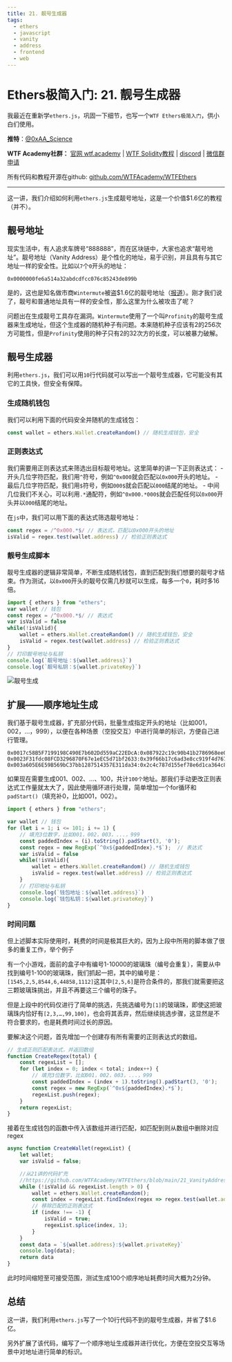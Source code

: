```yaml
---
title: 21. 靓号生成器
tags:
  - ethers
  - javascript
  - vanity
  - address
  - frontend
  - web
---
```


# Ethers极简入门: 21. 靓号生成器

我最近在重新学`ethers.js`，巩固一下细节，也写一个`WTF Ethers极简入门`，供小白们使用。

**推特**：[@0xAA_Science](https://twitter.com/0xAA_Science)

**WTF Academy社群：** [官网 wtf.academy](https://wtf.academy) | [WTF Solidity教程](https://github.com/AmazingAng/WTF-Solidity) | [discord](https://discord.gg/5akcruXrsk) | [微信群申请](https://docs.google.com/forms/d/e/1FAIpQLSe4KGT8Sh6sJ7hedQRuIYirOoZK_85miz3dw7vA1-YjodgJ-A/viewform?usp=sf_link)

所有代码和教程开源在github: [github.com/WTFAcademy/WTFEthers](https://github.com/WTFAcademy/WTF-Ethers)

-----

这一讲，我们介绍如何利用`ethers.js`生成靓号地址，这是一个价值$1.6亿的教程（并不）。

## 靓号地址

现实生活中，有人追求车牌号“888888”，而在区块链中，大家也追求“靓号地址”。靓号地址（Vanity Address）是个性化的地址，易于识别，并且具有与其它地址一样的安全性。比如以`7`个`0`开头的地址：

```solidity
0x0000000fe6a514a32abdcdfcc076c85243de899b
```

是的，这也是知名做市商`Wintermute`被盗$1.6亿的靓号地址（[报道](https://www.blocktempo.com/head-market-maker-wintermute-hacked-loses-160-million-magnesium/)）。刚才我们说了，靓号和普通地址具有一样的安全性，那么这里为什么被攻击了呢？

问题出在生成靓号工具存在漏洞。`Wintermute`使用了一个叫`Profinity`的靓号生成器来生成地址，但这个生成器的随机种子有问题。本来随机种子应该有2的256次方可能性，但是`Profinity`使用的种子只有2的32次方的长度，可以被暴力破解。

## 靓号生成器

利用`ethers.js`，我们可以用`10`行代码就可以写出一个靓号生成器，它可能没有其它的工具快，但安全有保障。

### 生成随机钱包

我们可以利用下面的代码安全并随机的生成钱包：

```js
const wallet = ethers.Wallet.createRandom() // 随机生成钱包，安全
```

### 正则表达式

我们需要用正则表达式来筛选出目标靓号地址。这里简单的讲一下正则表达式：
    - 开头几位字符匹配，我们用`^`符号，例如`^0x000`就会匹配以`0x000`开头的地址。
    - 最后几位字符匹配，我们用`$`符号，例如`000$`就会匹配以`000`结尾的地址。
    - 中间几位我们不关心，可以利用`.*`通配符，例如`^0x000.*000$`就会匹配任何以`0x000`开头并以`000`结尾的地址。

在`js`中，我们可以用下面的表达式筛选靓号地址：
```js
const regex = /^0x000.*$/ // 表达式，匹配以0x000开头的地址
isValid = regex.test(wallet.address) // 检验正则表达式
```

### 靓号生成脚本

靓号生成器的逻辑非常简单，不断生成随机钱包，直到匹配到我们想要的靓号才结束。作为测试，以`0x000`开头的靓号仅需几秒就可以生成，每多一个`0`，耗时多16倍。

```js
import { ethers } from "ethers";
var wallet // 钱包
const regex = /^0x000.*$/ // 表达式
var isValid = false
while(!isValid){
    wallet = ethers.Wallet.createRandom() // 随机生成钱包，安全
    isValid = regex.test(wallet.address) // 检验正则表达式
}
// 打印靓号地址与私钥
console.log(`靓号地址：${wallet.address}`)
console.log(`靓号私钥：${wallet.privateKey}`)
```

![靓号生成](./img/21-1.png)

## 扩展——顺序地址生成

我们基于靓号生成器，扩充部分代码，批量生成指定开头的地址（比如001，002，…，999），以便在各种场景（空投交互）中进行简单的标识，方便自己进行管理。

~~~shell
0x0017c58B5F7199198C490E7b602Dd559aC22EDcA:0x087922c19c90b41b2786968ee04300a34d99e8e556e71057ab7a30e9b8e34f4e
0x0023F31fdc08FCD3296870F67e1eEC5d71bf2633:0x39f66b17c6ad3e8cc919f4d767fad2f8dd82a341b4431f4eb18365f52be7d0cd
0x003a605E6E59B569bC37bb1287514357E311da34:0x2c4c787d155ef78e6d1ca364c808ec33a68937bead8bc7fd4eac360f6626d206
~~~



如果现在需要生成001、002、…、100，共计`100个`地址。那我们手动更改正则表达式工作量就太大了，因此使用循环进行处理，简单增加一个for循环和`padStart()`（填充补0，比如001，002）。

~~~js
import { ethers } from "ethers";

var wallet // 钱包
for (let i = 1; i <= 101; i += 1) {
    // 填充3位数字，比如001，002，003，...，999
    const paddedIndex = (i).toString().padStart(3, '0');
    const regex = new RegExp(`^0x${paddedIndex}.*$`);  // 表达式
    var isValid = false
    while(!isValid){
        wallet = ethers.Wallet.createRandom() // 随机生成钱包
        isValid = regex.test(wallet.address) // 检验正则表达式
    }
    // 打印地址与私钥
    console.log(`钱包地址：${wallet.address}`)
    console.log(`钱包私钥：${wallet.privateKey}`)
}
~~~



### 时间问题

但上述脚本实际使用时，耗费的时间是极其巨大的，因为上段中所用的脚本做了很多的重复工作，举个例子

有一个小游戏，面前的盒子中有编号1-10000的玻璃珠（编号会重复），需要从中找到编号1-100的玻璃珠，我们抓起一把，其中的编号是：`[1545,2,5,8544,6,44858,1112]`这其中`[2,5,6]`是符合条件的，那我们就需要把这三颗玻璃珠挑出，并且不再要这三个编号的珠子。

但是上段中的代码仅进行了简单的挑选，先挑选编号为`[1]`的玻璃珠，即使这把玻璃珠内恰好有`[2,3,…,99,100]`，也会将其丢弃，然后继续挑选步骤，这显然是不符合要求的，也是耗费时间过长的原因。

要解决这个问题，首先增加一个创建存有所有需要的正则表达式的数组。

~~~js
// 生成正则匹配表达式，并返回数组
function CreateRegex(total) {
    const regexList = [];
    for (let index = 0; index < total; index++) {
        // 填充3位数字，比如001，002，003，...，999
        const paddedIndex = (index + 1).toString().padStart(3, '0');
        const regex = new RegExp(`^0x${paddedIndex}.*$`);
        regexList.push(regex);
    }
    return regexList;
}
~~~

接着在生成钱包的函数中传入该数组并进行匹配，如匹配到则从数组中删除对应regex

~~~js
async function CreateWallet(regexList) {
    let wallet;
    var isValid = false;

    //从21讲的代码扩充
    //https://github.com/WTFAcademy/WTFEthers/blob/main/21_VanityAddress/readme.md
    while (!isValid && regexList.length > 0) {
        wallet = ethers.Wallet.createRandom();
        const index = regexList.findIndex(regex => regex.test(wallet.address));
        // 移除匹配的正则表达式
        if (index !== -1) {
            isValid = true;
            regexList.splice(index, 1);
        }
    }
    const data = `${wallet.address}:${wallet.privateKey}`
    console.log(data);
    return data
}
~~~

此时时间缩短至可接受范围，测试生成100个顺序地址耗费时间大概为2分钟。





## 总结

这一讲，我们利用`ethers.js`写了一个10行代码不到的靓号生成器，并省了$1.6亿。

另外扩展了该代码，编写了一个顺序地址生成器并进行优化，方便在空投交互等场景中对地址进行简单的标识。